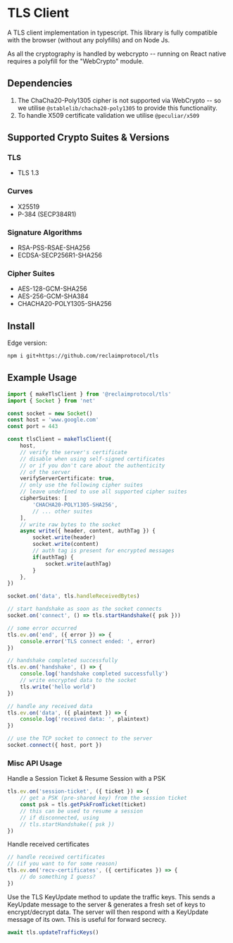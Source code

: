 # TLS Client

A TLS client implementation in typescript. This library is fully compatible with the browser (without any polyfills) and on Node Js. 

As all the cryptography is handled by webcrypto -- running on React native requires a polyfill for the "WebCrypto" module.

## Dependencies

1. The ChaCha20-Poly1305 cipher is not supported via WebCrypto -- so we utilise `@stablelib/chacha20-poly1305` to provide this functionality.
2. To handle X509 certificate validation we utilise `@peculiar/x509`

## Supported Crypto Suites & Versions

### TLS
- TLS 1.3

### Curves
- X25519
- P-384 (SECP384R1)

### Signature Algorithms
- RSA-PSS-RSAE-SHA256
- ECDSA-SECP256R1-SHA256

### Cipher Suites
- AES-128-GCM-SHA256
- AES-256-GCM-SHA384
- CHACHA20-POLY1305-SHA256

## Install

Edge version:
``` sh
npm i git+https://github.com/reclaimprotocol/tls
```

## Example Usage

``` ts
import { makeTlsClient } from '@reclaimprotocol/tls'
import { Socket } from 'net'

const socket = new Socket()
const host = 'www.google.com'
const port = 443

const tlsClient = makeTlsClient({
	host,
	// verify the server's certificate
	// disable when using self-signed certificates
	// or if you don't care about the authenticity
	// of the server
	verifyServerCertificate: true,
	// only use the following cipher suites
	// leave undefined to use all supported cipher suites
	cipherSuites: [
		'CHACHA20-POLY1305-SHA256',
		// ... other suites
	],
	// write raw bytes to the socket
	async write({ header, content, authTag }) {
		socket.write(header)
		socket.write(content)
		// auth tag is present for encrypted messages
		if(authTag) {
			socket.write(authTag)
		}
	},
})

socket.on('data', tls.handleReceivedBytes)

// start handshake as soon as the socket connects
socket.on('connect', () => tls.startHandshake({ psk }))

// some error occurred
tls.ev.on('end', ({ error }) => {
	console.error('TLS connect ended: ', error)
})

// handshake completed successfully
tls.ev.on('handshake', () => {
	console.log('handshake completed successfully')
	// write encrypted data to the socket
	tls.write('hello world')
})

// handle any received data
tls.ev.on('data', ({ plaintext }) => {
	console.log('received data: ', plaintext)
})

// use the TCP socket to connect to the server
socket.connect({ host, port })
```

### Misc API Usage

Handle a Session Ticket & Resume Session with a PSK
``` ts
tls.ev.on('session-ticket', ({ ticket }) => {
	// get a PSK (pre-shared key) from the session ticket
	const psk = tls.getPskFromTicket(ticket)
	// this can be used to resume a session
	// if disconnected, using
	// tls.startHandshake({ psk })
})
```

Handle received certificates
``` ts
// handle received certificates
// (if you want to for some reason)
tls.ev.on('recv-certificates', ({ certificates }) => {
	// do something I guess?
})
```

Use the TLS KeyUpdate method to update the traffic keys. This sends a KeyUpdate message to the server & generates a fresh set of keys to encrypt/decrypt data. The server will then respond with a KeyUpdate message of its own. This is useful for forward secrecy.
```ts
await tls.updateTrafficKeys()
```